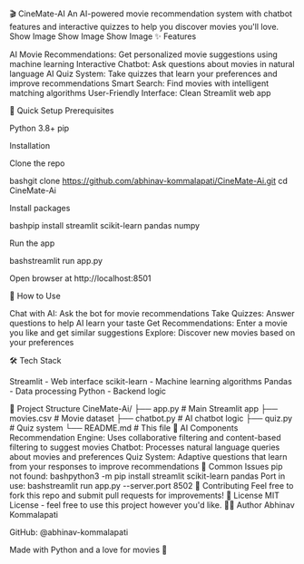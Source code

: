 🎬 CineMate-AI
An AI-powered movie recommendation system with chatbot features and interactive quizzes to help you discover movies you'll love.
Show Image Show Image Show Image
✨ Features

AI Movie Recommendations: Get personalized movie suggestions using machine learning
Interactive Chatbot: Ask questions about movies in natural language
AI Quiz System: Take quizzes that learn your preferences and improve recommendations
Smart Search: Find movies with intelligent matching algorithms
User-Friendly Interface: Clean Streamlit web app

🚀 Quick Setup
Prerequisites

Python 3.8+
pip

Installation

Clone the repo

bashgit clone https://github.com/abhinav-kommalapati/CineMate-Ai.git
cd CineMate-Ai

Install packages

bashpip install streamlit scikit-learn pandas numpy

Run the app

bashstreamlit run app.py

Open browser at http://localhost:8501

🎯 How to Use

Chat with AI: Ask the bot for movie recommendations
Take Quizzes: Answer questions to help AI learn your taste
Get Recommendations: Enter a movie you like and get similar suggestions
Explore: Discover new movies based on your preferences

🛠️ Tech Stack

Streamlit - Web interface
scikit-learn - Machine learning algorithms
Pandas - Data processing
Python - Backend logic

📁 Project Structure
CineMate-Ai/
├── app.py           # Main Streamlit app
├── movies.csv       # Movie dataset
├── chatbot.py       # AI chatbot logic
├── quiz.py          # Quiz system
└── README.md        # This file
🤖 AI Components
Recommendation Engine: Uses collaborative filtering and content-based filtering to suggest movies
Chatbot: Processes natural language queries about movies and preferences
Quiz System: Adaptive questions that learn from your responses to improve recommendations
🚧 Common Issues
pip not found:
bashpython3 -m pip install streamlit scikit-learn pandas
Port in use:
bashstreamlit run app.py --server.port 8502
🤝 Contributing
Feel free to fork this repo and submit pull requests for improvements!
📄 License
MIT License - feel free to use this project however you'd like.
👨‍💻 Author
Abhinav Kommalapati

GitHub: @abhinav-kommalapati


Made with Python and a love for movies 🍿
